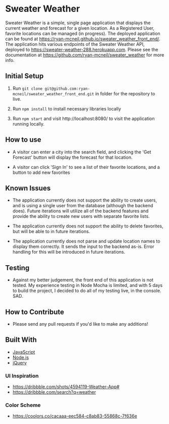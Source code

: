 # Sweater Weather

Sweater Weather is a simple, single page application that displays the current weather and forecast for a given location. As a Registered User, favorite locations can be managed (in progress). The deployed application can be found at https://ryan-mcneil.github.io/sweater_weather_front_end/. The application hits various endpoints of the Sweater Weather API, deployed to https://sweater-weather-288.herokuapp.com. Please see the documentation at https://github.com/ryan-mcneil/sweater_weather for more info.

## Initial Setup

1. Run `git clone git@github.com:ryan-mcneil/sweater_weather_front_end.git` in folder for the repository to live.

2. Run `npm install` to install necessary libraries locally

3. Run `npm start` and visit http://localhost:8080/ to visit the application running locally.

## How to use

 - A visitor can enter a city into the search field, and clicking the 'Get Forecast' button will display the forecast for that location.

 - A visitor can click 'Sign In' to see a list of their favorite locations, and a button to add new favorites

## Known Issues

 - The application currently does not support the ability to create users, and is using a single user from the database (although the backend does). Future iterations will utilize all of the backend features and provide the ability to create new users with separate favorite lists.

 - The application currently does not support the ability to delete favorites, but will be able to in future iterations.

 - The application currently does not parse and update location names to display them correctly. It sends the input to the backend as-is. Error handling for this will be introduced in future iterations.

## Testing

 - Against my better judgement, the front end of this application is not tested. My experience testing in Node Mocha is limited, and with 5 days to build the project, I decided to do all of my testing live, in the console. SAD.

## How to Contribute

 - Please send any pull requests if you'd like to make any additions!

## Built With

 * [JavaScript](https://www.javascript.com/)
 * [Node.js](https://nodejs.org/en/)
 * [jQuery](https://jquery.com/)

### UI Inspiration
 - https://dribbble.com/shots/4594119-Weather-App#
 - https://dribbble.com/search?q=weather

### Color Scheme

 - https://coolors.co/cacaaa-eec584-c8ab83-55868c-7f636e

